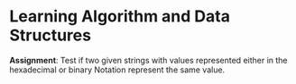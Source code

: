 # Learning Algorithm and Data Structures

**Assignment**: Test if two given strings with values represented either in the hexadecimal or binary Notation represent the same value.
